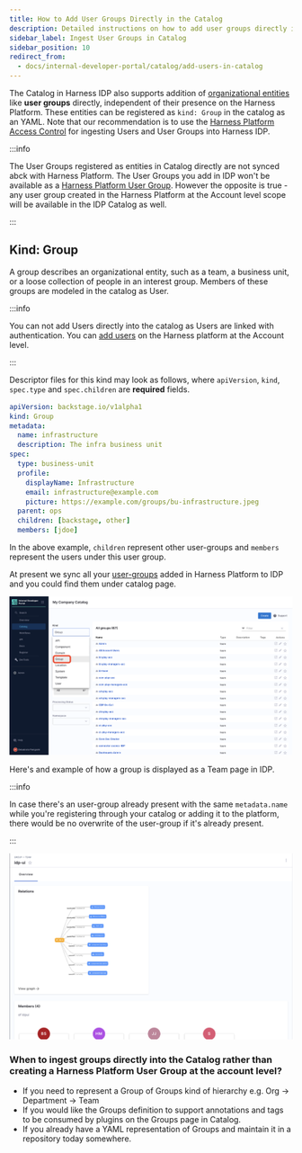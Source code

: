 ```yaml
---
title: How to Add User Groups Directly in the Catalog
description: Detailed instructions on how to add user groups directly into the IDP Catalog   
sidebar_label: Ingest User Groups in Catalog
sidebar_position: 10
redirect_from:
  - docs/internal-developer-portal/catalog/add-users-in-catalog
---
```


The Catalog in Harness IDP also supports addition of [organizational entities](https://backstage.io/docs/features/software-catalog/system-model#organizational-entities) like **user groups** directly, independent of their presence on the Harness Platform. These entities can be registered as `kind: Group` in the catalog as an YAML. Note that our recommendation is to use the [Harness Platform Access Control](https://developer.harness.io/docs/platform/role-based-access-control/add-user-groups/) for ingesting Users and User Groups into Harness IDP.

:::info

The User Groups registered as entities in Catalog directly are not synced abck with Harness Platform. The User Groups you add in IDP won't be available as a [Harness Platform User Group](https://developer.harness.io/docs/platform/role-based-access-control/add-user-groups). However the opposite is true - any user group created in the Harness Platform at the Account level scope will be available in the IDP Catalog as well.

:::

## Kind: Group

A group describes an organizational entity, such as a team, a business unit, or a loose collection of people in an interest group. Members of these groups are modeled in the catalog as User. 

:::info

You can not add Users directly into the catalog as Users are linked with authentication. You can [add users](https://developer.harness.io/docs/platform/role-based-access-control/add-users/#add-users-manually) on the Harness platform at the Account level.

:::

Descriptor files for this kind may look as follows, where `apiVersion`, `kind`, `spec.type` and `spec.children` are **required** fields. 

```YAML
apiVersion: backstage.io/v1alpha1
kind: Group
metadata:
  name: infrastructure
  description: The infra business unit
spec:
  type: business-unit
  profile:
    displayName: Infrastructure
    email: infrastructure@example.com
    picture: https://example.com/groups/bu-infrastructure.jpeg
  parent: ops
  children: [backstage, other]
  members: [jdoe]
```

In the above example, `children` represent other user-groups and `members` represent the users under this user group. 

At present we sync all your [user-groups](https://developer.harness.io/docs/platform/role-based-access-control/add-user-groups/) added in Harness Platform to IDP and you could find them under catalog page. 

![](./static/groups.png)

Here's and example of how a group is displayed as a Team page in IDP. 

:::info

In case there's an user-group already present with the same `metadata.name` while you're registering through your catalog or adding it to the platform, there would be no overwrite of the user-group if it's already present. 

:::

![](./static/team.png)

### When to ingest groups directly into the Catalog rather than creating a Harness Platform User Group at the account level?

- If you need to represent a Group of Groups kind of hierarchy e.g. Org -> Department -> Team
- If you would like the Groups definition to support annotations and tags to be consumed by plugins on the Groups page in Catalog.
- If you already have a YAML representation of Groups and maintain it in a repository today somewhere.